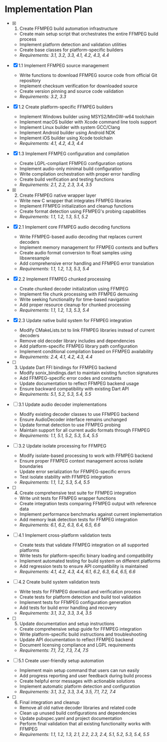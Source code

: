 # Implementation Plan

- [x] 1. Create FFMPEG build automation infrastructure

  - Create main setup script that orchestrates the entire FFMPEG build process
  - Implement platform detection and validation utilities
  - Create base classes for platform-specific builders
  - _Requirements: 3.1, 3.2, 3.3, 4.1, 4.2, 4.3, 4.4_

- [x] 1.1 Implement FFMPEG source management

  - Write functions to download FFMPEG source code from official Git repository
  - Implement checksum verification for downloaded source
  - Create version pinning and source code validation
  - _Requirements: 3.2, 3.3_

- [x] 1.2 Create platform-specific FFMPEG builders

  - Implement Windows builder using MSYS2/MinGW-w64 toolchain
  - Implement macOS builder with Xcode command line tools support
  - Implement Linux builder with system GCC/Clang
  - Implement Android builder using Android NDK
  - Implement iOS builder using Xcode toolchain
  - _Requirements: 4.1, 4.2, 4.3, 4.4_

- [x] 1.3 Implement FFMPEG configuration and compilation

  - Create LGPL-compliant FFMPEG configuration options
  - Implement audio-only minimal build configuration
  - Write compilation orchestration with proper error handling
  - Create build verification and testing functions
  - _Requirements: 2.1, 2.2, 2.3, 3.4, 3.5_

- [x] 2. Create FFMPEG native wrapper layer


  - Write new C wrapper that integrates FFMPEG libraries
  - Implement FFMPEG initialization and cleanup functions
  - Create format detection using FFMPEG's probing capabilities
  - _Requirements: 1.1, 1.2, 1.3, 5.1, 5.2_

- [x] 2.1 Implement core FFMPEG audio decoding functions

  - Write FFMPEG-based audio decoding that replaces current decoders
  - Implement memory management for FFMPEG contexts and buffers
  - Create audio format conversion to float samples using libswresample
  - Add comprehensive error handling and FFMPEG error translation
  - _Requirements: 1.1, 1.2, 1.3, 5.3, 5.4_

- [x] 2.2 Implement FFMPEG chunked processing

  - Create chunked decoder initialization using FFMPEG
  - Implement file chunk processing with FFMPEG demuxing
  - Write seeking functionality for time-based navigation
  - Add proper resource cleanup for chunked processing
  - _Requirements: 1.1, 1.2, 1.3, 5.3, 5.4_

- [x] 2.3 Update native build system for FFMPEG integration

  - Modify CMakeLists.txt to link FFMPEG libraries instead of current decoders
  - Remove old decoder library includes and dependencies
  - Add platform-specific FFMPEG library path configuration
  - Implement conditional compilation based on FFMPEG availability
  - _Requirements: 2.4, 4.1, 4.2, 4.3, 4.4_

- [ ] 3. Update Dart FFI bindings for FFMPEG backend

  - Modify sonix_bindings.dart to maintain existing function signatures
  - Add FFMPEG-specific error codes and constants
  - Update documentation to reflect FFMPEG backend usage
  - Ensure backward compatibility with existing Dart API
  - _Requirements: 5.1, 5.2, 5.3, 5.4, 5.5_

- [ ] 3.1 Update audio decoder implementations

  - Modify existing decoder classes to use FFMPEG backend
  - Ensure AudioDecoder interface remains unchanged
  - Update format detection to use FFMPEG probing
  - Maintain support for all current audio formats through FFMPEG
  - _Requirements: 1.1, 5.1, 5.2, 5.3, 5.4, 5.5_

- [ ] 3.2 Update isolate processing for FFMPEG

  - Modify isolate-based processing to work with FFMPEG backend
  - Ensure proper FFMPEG context management across isolate boundaries
  - Update error serialization for FFMPEG-specific errors
  - Test isolate stability with FFMPEG integration
  - _Requirements: 1.1, 1.2, 5.3, 5.4, 5.5_

- [ ] 4. Create comprehensive test suite for FFMPEG integration

  - Write unit tests for FFMPEG wrapper functions
  - Create integration tests comparing FFMPEG output with reference data
  - Implement performance benchmarks against current implementation
  - Add memory leak detection tests for FFMPEG integration
  - _Requirements: 6.1, 6.2, 6.3, 6.4, 6.5, 6.6_

- [ ] 4.1 Implement cross-platform validation tests

  - Create tests that validate FFMPEG integration on all supported platforms
  - Write tests for platform-specific binary loading and compatibility
  - Implement automated testing for build system on different platforms
  - Add regression tests to ensure API compatibility is maintained
  - _Requirements: 4.1, 4.2, 4.3, 4.4, 6.1, 6.2, 6.3, 6.4, 6.5, 6.6_

- [ ] 4.2 Create build system validation tests

  - Write tests for FFMPEG download and verification process
  - Create tests for platform detection and build tool validation
  - Implement tests for FFMPEG configuration generation
  - Add tests for build error handling and recovery
  - _Requirements: 3.1, 3.2, 3.3, 3.4, 3.5_

- [ ] 5. Update documentation and setup instructions

  - Create comprehensive setup guide for FFMPEG integration
  - Write platform-specific build instructions and troubleshooting
  - Update API documentation to reflect FFMPEG backend
  - Document licensing compliance and LGPL requirements
  - _Requirements: 7.1, 7.2, 7.3, 7.4, 7.5_

- [ ] 5.1 Create user-friendly setup automation

  - Implement main setup command that users can run easily
  - Add progress reporting and user feedback during build process
  - Create helpful error messages with actionable solutions
  - Implement automatic platform detection and configuration
  - _Requirements: 3.1, 3.2, 3.3, 3.4, 3.5, 7.1, 7.2, 7.4_

- [ ] 6. Final integration and cleanup
  - Remove all old native decoder libraries and related code
  - Clean up unused build configurations and dependencies
  - Update pubspec.yaml and project documentation
  - Perform final validation that all existing functionality works with FFMPEG
  - _Requirements: 1.1, 1.2, 1.3, 2.1, 2.2, 2.3, 2.4, 5.1, 5.2, 5.3, 5.4, 5.5_
